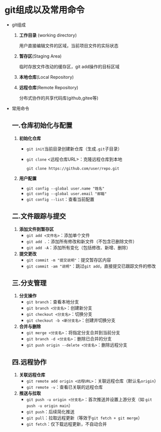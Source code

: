 # git组成以及常用命令

- git组成

  1. **工作目录** (working directory)

     用户直接编辑文件的区域，当前项目文件的实际状态

  2. **暂存区**(Staging Area)

     临时存放文件改动的缓存区，git add操作的目标区域

  3. **本地仓库**(Local Repository)

  4. **远程仓库**(Remote Repository)

     分布式协作的共享代码库(github,gitee等)

- 常用命令

  ## 一.仓库初始化与配置

  1. **初始化仓库**

     - `git init`当前目录创建新仓库（生成`.git`子目录）
  
     - `git clone` <远程仓库URL>：克隆远程仓库到本地
  
       ```
       git clone https://github.com/user/repo.git
       ```
  
  2. **用户配置**
  
     - `git config --global user.name "姓名"`
     - `git config --global user.email "邮箱"`
     - `git config --list`：查看当前配置
  
  
  
  ## 二.文件跟踪与提交

  1. **添加文件到暂存区**
     - `git add <文件名>`：添加单个文件
     - `git add .`：添加所有修改和新文件（不包含已删除文件）
     - `git add -A`：添加所有变化（包括修改、新增、删除）
  2. **提交更改**
     - `git commit -m "提交说明"`：提交暂存区内容
     - `git commit -am "说明"`：跳过`git add`，直接提交已跟踪文件的修改
  
  
  
  ## 三.分支管理
  
  1. **分支操作**
     - `git branch`：查看本地分支
     - `git branch <分支名>`：创建新分支
     - `git checkout <分支名>`：切换分支
     - `git checkout -b <新分支名>`：创建并切换分支
  2. **合并与删除**
     - `git merge <分支名>`：将指定分支合并到当前分支
     - `git branch -d <分支名>`：删除已合并的分支
     - `git push origin --delete <分支名>`：删除远程分支
  
  
  
  ## 四.远程协作
  
  1. **关联远程仓库**
     - `git remote add origin <远程URL>`：关联远程仓库（默认名`origin`）
     - `git remote -v`：查看已关联的远程仓库
  2. **推送与拉取**
     - `git push -u origin <分支名>`：首次推送并设置上游分支（如 `git push -u origin main`）
     - `git push`：后续简化推送
     - `git pull`：拉取远程更新（等效于`git fetch + git merge`）
     - `git fetch`：仅下载远程更新，不自动合并
  
  